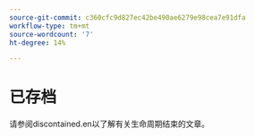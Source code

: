 ```yaml
---
source-git-commit: c360cfc9d827ec42be490ae6279e98cea7e91dfa
workflow-type: tm+mt
source-wordcount: '7'
ht-degree: 14%

---
```

# 已存档

请参阅discontained.en以了解有关生命周期结束的文章。
